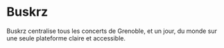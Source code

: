 # Buskrz
Buskrz centralise tous les concerts de Grenoble, et un jour, du monde sur une seule plateforme claire et accessible.
